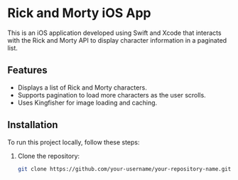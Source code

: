 # Rick and Morty iOS App

This is an iOS application developed using Swift and Xcode that interacts with the Rick and Morty API to display character information in a paginated list.

## Features

- Displays a list of Rick and Morty characters.
- Supports pagination to load more characters as the user scrolls.
- Uses Kingfisher for image loading and caching.

## Installation

To run this project locally, follow these steps:

1. Clone the repository:
   ```bash
   git clone https://github.com/your-username/your-repository-name.git
